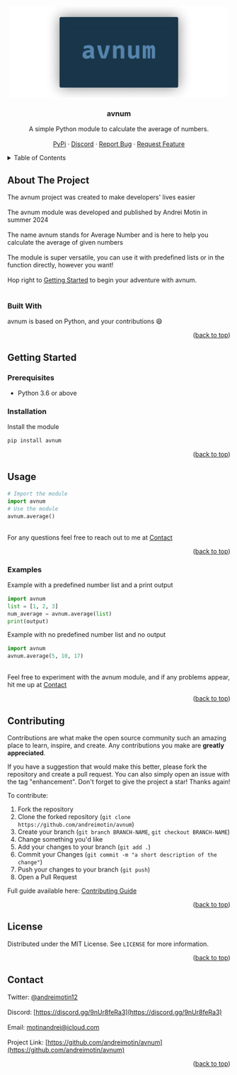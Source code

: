 <div align="center">
  <br />
  <a href="https://github.com/andreimotin/avnum">
  <img src="images/logo.png" alt="Logo" width="494" height="206">
  </a>
  <h3 align="center">avnum</h3>
  <p align="center">
    A simple Python module to calculate the average of numbers.
    <br />
    <br />
    <a href="https://pypi.org/project/avnum/">PyPi</a>
    ·
    <a href="https://discord.gg/9nUr8feRa3">Discord</a>
    ·
    <a href="https://github.com/andreimotin/avnum/issues/new?labels=bug&template=bug-report---.md">Report Bug</a>
    ·
    <a href="https://github.com/andreimotin/avnum/issues/new?labels=enhancement&template=feature-request---.md">Request Feature</a>
  </p>
</div>



<!-- TABLE OF CONTENTS -->
<details>
  <summary>Table of Contents</summary>
  <ol>
    <li>
      <a href="#about-the-project">About The Project</a>
      <ul>
        <li><a href="#built-with">Built With</a></li>
      </ul>
    </li>
    <li>
      <a href="#getting-started">Getting Started</a>
      <ul>
        <li><a href="#prerequisites">Prerequisites</a></li>
        <li><a href="#installation">Installation</a></li>
      </ul>
    </li>
    <li><a href="#usage">Usage</a></li>
    <li><a href="#examples">Examples</a></li>
    <li><a href="#contributing">Contributing</a></li>
    <li><a href="#license">License</a></li>
    <li><a href="#contact">Contact</a></li>
  </ol>
</details>



<!-- ABOUT THE PROJECT -->
## About The Project

The avnum project was created to make developers' lives easier
<br/>
<br/>
The avnum module was developed and published by Andrei Motin in summer 2024
<br/>
<br/>
The name avnum stands for Average Number and is here to help you calculate the average of given numbers
<br/>
<br/>
The module is super versatile, you can use it with predefined lists or in the function directly, however you want!
<br/>
<br/>
Hop right to <a href="#getting-started">Getting Started</a> to begin your adventure with avnum.
<br/>
<br/>

### Built With

avnum is based on Python, and your contributions :smile:
<p align="right">(<a href="#readme-top">back to top</a>)</p>

<!-- GETTING STARTED -->
## Getting Started

### Prerequisites

* Python 3.6 or above

### Installation

Install the module
   ```sh
   pip install avnum
   ```
<p align="right">(<a href="#readme-top">back to top</a>)</p>

<!-- USAGE EXAMPLES -->
## Usage

```python
# Import the module
import avnum
# Use the module
avnum.average()
```
<br/>
For any questions feel free to reach out to me at <a href="#contact">Contact</a>

<p align="right">(<a href="#readme-top">back to top</a>)</p>

### Examples

Example with a predefined number list and a print output
```python
import avnum
list = [1, 2, 3]
num_average = avnum.average(list)
print(output)
```


Example with no predefined number list and no output
```python
import avnum
avnum.average(5, 10, 17)
```
<br/>
Feel free to experiment with the avnum module, and if any problems appear, hit me up at <a href="#contact">Contact</a>

<p align="right">(<a href="#readme-top">back to top</a>)</p>



<!-- CONTRIBUTING -->
## Contributing

Contributions are what make the open source community such an amazing place to learn, inspire, and create. Any contributions you make are **greatly appreciated**.

If you have a suggestion that would make this better, please fork the repository and create a pull request. You can also simply open an issue with the tag "enhancement".
Don't forget to give the project a star! Thanks again!

To contribute:
1. Fork the repository
2. Clone the forked repository (`git clone https://github.com/andreimotin/avnum`)
3. Create your branch (`git branch BRANCH-NAME`, `git checkout BRANCH-NAME`)
4. Change something you'd like
5. Add your changes to your branch (`git add .`)
6. Commit your Changes (`git commit -m "a short description of the change"`)
7. Push your changes to your branch (`git push`)
8. Open a Pull Request

Full guide available here: [Contributing Guide](https://docs.github.com/en/get-started/exploring-projects-on-github/contributing-to-a-project)

<p align="right">(<a href="#readme-top">back to top</a>)</p>



<!-- LICENSE -->
## License

Distributed under the MIT License. See `LICENSE` for more information.

<p align="right">(<a href="#readme-top">back to top</a>)</p>



<!-- CONTACT -->
## Contact

Twitter: [@andreimotin12](https://twitter.com/andreimotin12)
<br/>
<br/>
Discord: [https://discord.gg/9nUr8feRa3](https://discord.gg/9nUr8feRa3)
<br/>
<br/>
Email: motinandrei@icloud.com
<br/>
<br/>
Project Link: [https://github.com/andreimotin/avnum](https://github.com/andreimotin/avnum)

<p align="right">(<a href="#readme-top">back to top</a>)</p>
